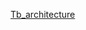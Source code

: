 [Tb_architecture](https://drive.google.com/file/d/1iacPCmZaJ3r3EpKoNoKxubaN334eR0m0/view?usp=sharing)
